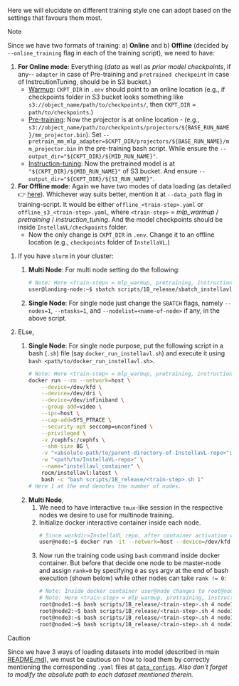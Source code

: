 Here we will elucidate on different training style one can adopt based on the settings that favours them most. 

> [!NOTE]
> Since we have two formats of training: a) **Online** and b) **Offline** (decided by `--online_training` flag in each of the training script), we need to have:
> 1. **For Online mode**: Everything (*data* as well as *prior model checkpoints*, if any-- `adapter` in case of Pre-training and `pretrained checkpoint` in case of InstrcutionTuning, should be in S3 bucket.)
>    - <ins>Warmup</ins>: `CKPT_DIR` in `.env` should point to an online location (e.g., if checkpoints folder in S3 bucket looks something like `s3://object_name/path/to/checkpoints/`, then `CKPT_DIR` = `path/to/checkpoints`.)
>    - <ins>Pre-training</ins>: Now the projector is at online location - (e.g., `s3://object_name/path/to/checkpoints/projectors/${BASE_RUN_NAME}/mm_projector.bin`). Set `--pretrain_mm_mlp_adapter=$CKPT_DIR/projectors/${BASE_RUN_NAME}/mm_projector.bin` in the pre-training bash script. While ensure the `--output_dir="${CKPT_DIR}/${MID_RUN_NAME}"`.
>     - <ins>Instruction-tuning</ins>: Now the pretrained model is at `"${CKPT_DIR}/${MID_RUN_NAME}"` of S3 bucket. And ensure `--output_dir="${CKPT_DIR}/${SI_RUN_NAME}"`.
> 2. **For Offline mode**: Again we have two modes of data loading (as detailed :point_right: [here](../README.md#hammer_and_wrench-how-to-curate-the-above-datasets-both-for-offline-and-online-setting)). Whichever way suits better, mention it at `--data_path` flag in training-script. It would be either `offline_<train-step>.yaml` or `offline_s3_<train-step>.yaml`, where `<train-step>` = *mlp_warmup* / *pretraining* / *instruction_tuning*. And the model checkpoints should be inside `InstellaVL/checkpoints` folder.
>    - Now the only change is `CKPT_DIR` in `.env`. Change it to an offline location (e.g., `checkpoints` folder of `InstellaVL`.)

1. If you have `slurm` in your cluster:
    1. **Multi Node**: For multi node setting do the following:
        ```bash
        # Note: Here <train-step> = mlp_warmup, pretraining, instruction_tuning
        user@landing-node:~$ sbatch scripts/1B_release/sbatch_instellavl_<train-step>.sh <absolute-path-to-InstellaVL-repo>
        ```
    2. **Single Node**: For single node just change the `SBATCH` flags, namely `--nodes=1`, `--ntasks=1`, and `--nodelist=<name-of-node>` if any, in the above script.

2. ELse,
    1. **Single Node**: For single node purpose, put the following script in a bash (`.sh`) file (say `docker_run_instellavl.sh`) and execute it using `bash <path/to/docker_run_instellavl.sh>`.
        ```bash
        # Note: Here <train-step> = mlp_warmup, pretraining, instruction_tuning
        docker run --rm --network=host \
            --device=/dev/kfd \
            --device=/dev/dri \
            --device=/dev/infiniband \
            --group-add=video \
            --ipc=host \
            --cap-add=SYS_PTRACE \
            --security-opt seccomp=unconfined \
            --privileged \
            -v /cephfs:/cephfs \
            --shm-size 8G \
            -v "<absolute-path/to/parent-directory-of-InstellaVL-repo>":"<absolute-path/to/parent-directory-of-InstellaVL-repo>" \
            -w "<path/to/InstellaVL-repo>" \
            --name="instellavl_container" \
            rocm/instellavl:latest \
            bash -c "bash scripts/1B_release/<train-step>.sh 1"
        # Here 1 at the end denotes the number of nodes.
        ```
    2. **Multi Node**,
        1. We need to have interactive `tmux`-like session in the respective nodes we desire to use for multinode training.
        2. Initialize docker interactive container inside each node.
            ```bash
            # Since workdir=InstellaVL repo, after container activation we will automatically land in Instella-VL repo
            user@node:~$ docker run -it --network=host --device=/dev/kfd --device=/dev/dri --device=/dev/infiniband --group-add=video --ipc=host --cap-add=SYS_PTRACE --security-opt seccomp=unconfined --privileged -v /cephfs:/cephfs --shm-size 8G -v "<path/to/parent-directory-of-InstellaVL-repo>":"<path/to/parent-directory-of-InstellaVL-repo>" -w "<path/to/InstellaVL-repo>" --name="instellavl_container" rocm/instellavl:latest /bin/bash
            ``` 
        3. Now run the training code using `bash` command inside docker container. But before that decide one node to be master-node and assign `rank=0` by specifying `0` as sys argv at the end of bash execution (shown below) while other nodes can take `rank != 0`:
            ```bash
            # Note: Inside docker container user@node changes to root@node. And suppose that node1 is master node. And we have 4 nodes for training.
            # Note: Here <train-step> = mlp_warmup, pretraining, instruction_tuning
            root@node1:~$ bash scripts/1B_release/<train-step>.sh 4 node1 0
            root@node2:~$ bash scripts/1B_release/<train-step>.sh 4 node1 1
            root@node3:~$ bash scripts/1B_release/<train-step>.sh 4 node1 2
            root@node4:~$ bash scripts/1B_release/<train-step>.sh 4 node1 3
            ```


> [!CAUTION]
> Since we have 3 ways of loading datasets into model (described in main [README.md](../README.md#hammer_and_wrench-how-to-curate-the-above-datasets-both-for-offline-and-online-setting)), we must be cautious on how to load them by correctly mentioning the corresponding `.yaml` files at [`data_configs`](./configs/data_configs/). *Also don't forget to modify the absolute path to each dataset mentioned therein.*

